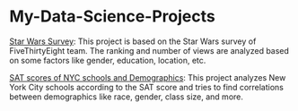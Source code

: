 # My-Data-Science-Projects

[Star Wars Survey](https://github.com/hammadasif402/Data-Science-Projects/blob/main/Guided%20Project_%20Star%20Wars%20Survey/Basics.ipynb): This project is based on the Star Wars survey of FiveThirtyEight team. The ranking and number of views are analyzed based on some factors like gender, education, location, etc.

[SAT scores of NYC schools and Demographics](https://github.com/hammadasif402/Data-Science-Projects/blob/main/Guided%20Project_%20Analyzing%20NYC%20High%20School%20Data/Schools.ipynb): This project analyzes New York City schools according to the SAT score and tries to find correlations between demographics like race, gender, class size, and more.
